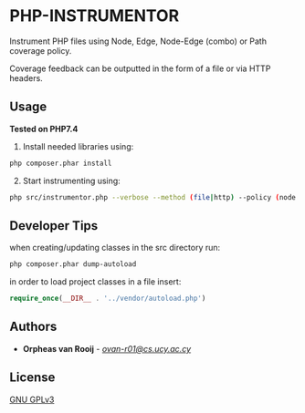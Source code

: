 # PHP-INSTRUMENTOR

Instrument PHP files using Node, Edge, Node-Edge (combo) or Path coverage policy.

Coverage feedback can be outputted in the form of a file or via HTTP headers.

## Usage

**Tested on PHP7.4**

1. Install needed libraries using:  
```sh
php composer.phar install
```

2. Start instrumenting using:
```sh
php src/instrumentor.php --verbose --method (file|http) --policy (node|edge|...) --exclude exclude.txt --dir ~/MyWebApp
```

## Developer Tips

when creating/updating classes in the src directory run:  
```sh
php composer.phar dump-autoload
```

in order to load project classes in a file insert:  
```php
require_once(__DIR__ . '../vendor/autoload.php')
```

## Authors

* **Orpheas van Rooij** - *ovan-r01@cs.ucy.ac.cy*

## License

[GNU GPLv3](https://choosealicense.com/licenses/gpl-3.0/)